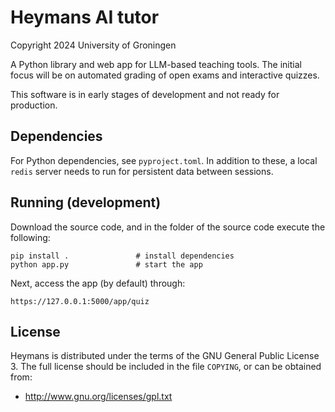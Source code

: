# Heymans AI tutor

Copyright 2024 University of Groningen

A Python library and web app for LLM-based teaching tools. The initial focus will be on automated grading of open exams and interactive quizzes.

This software is in early stages of development and not ready for production.


## Dependencies

For Python dependencies, see `pyproject.toml`. In addition to these, a local `redis` server needs to run for persistent data between sessions.


## Running (development)

Download the source code, and in the folder of the source code execute the following:

```
pip install .               # install dependencies
python app.py               # start the app
```

Next, access the app (by default) through:

```
https://127.0.0.1:5000/app/quiz
```


## License

Heymans is distributed under the terms of the GNU General Public License 3. The full license should be included in the file `COPYING`, or can be obtained from:

- <http://www.gnu.org/licenses/gpl.txt>
